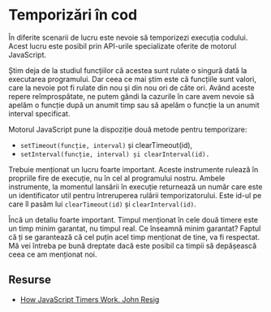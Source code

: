 # Temporizări în cod

În diferite scenarii de lucru este nevoie să temporizezi execuția codului. Acest lucru este posibil prin API-urile specializate oferite de motorul JavaScript.

Știm deja de la studiul funcțiilor că acestea sunt rulate o singură dată la executarea programului. Dar ceea ce mai știm este că funcțiile sunt valori, care la nevoie pot fi rulate din nou și din nou ori de câte ori. Având aceste repere reîmprospătate, ne putem gândi la cazurile în care avem nevoie să apelăm o funcție după un anumit timp sau să apelăm o funcție la un anumit interval specificat.

Motorul JavaScript pune la dispoziție două metode pentru temporizare:

-   `setTimeout(funcție, interval)` și clearTimeout(id),
-   `setInterval(funcție, interval) și clearInterval(id).`

Trebuie menționat un lucru foarte important. Aceste instrumente rulează în propriile fire de execuție, nu în cel al programului nostru. Ambele instrumente, la momentul lansării în execuție returnează un număr care este un identificator util pentru întreruperea rulării temporizatorului. Este id-ul pe care îl pasăm lui `clearTimeout(id)` și `clearInterval(id)`.

Încă un detaliu foarte important. Timpul menționat în cele două timere este un timp minim garantat, nu timpul real. Ce înseamnă minim garantat? Faptul că ți se garantează că cel puțin acel timp menționat de tine, va fi respectat. Mă vei întreba pe bună dreptate dacă este posibil ca timpii să depășească ceea ce am menționat noi.

## Resurse

-   [How JavaScript Timers Work. John Resig](https://johnresig.com/blog/how-javascript-timers-work/)
